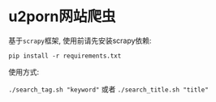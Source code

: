 u2porn网站爬虫
===

基于`scrapy`框架, 使用前请先安装scrapy依赖:

``` shell
pip install -r requirements.txt
```

使用方式:

`./search_tag.sh "keyword"` 或者 `./search_title.sh "title"`

